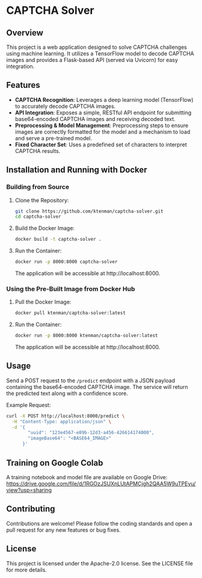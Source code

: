 # CAPTCHA Solver

## Overview
This project is a web application designed to solve CAPTCHA challenges using machine learning. It utilizes a TensorFlow model to decode CAPTCHA images and provides a Flask-based API (served via Uvicorn) for easy integration.

## Features
- **CAPTCHA Recognition**: Leverages a deep learning model (TensorFlow) to accurately decode CAPTCHA images.
- **API Integration**: Exposes a simple, RESTful API endpoint for submitting base64-encoded CAPTCHA images and receiving decoded text.
- **Preprocessing & Model Management**: Preprocessing steps to ensure images are correctly formatted for the model and a mechanism to load and serve a pre-trained model.
- **Fixed Character Set**: Uses a predefined set of characters to interpret CAPTCHA results.

## Installation and Running with Docker

### Building from Source
1. Clone the Repository:
   ```bash
   git clone https://github.com/ktenman/captcha-solver.git
   cd captcha-solver
   ```

2. Build the Docker Image:
   ```bash
   docker build -t captcha-solver .
   ```

3. Run the Container:
   ```bash
   docker run -p 8000:8000 captcha-solver
   ```
   The application will be accessible at http://localhost:8000.

### Using the Pre-Built Image from Docker Hub
1. Pull the Docker Image:
   ```bash
   docker pull ktenman/captcha-solver:latest
   ```

2. Run the Container:
   ```bash
   docker run -p 8000:8000 ktenman/captcha-solver:latest
   ```
   The application will be accessible at http://localhost:8000.

## Usage
Send a POST request to the `/predict` endpoint with a JSON payload containing the base64-encoded CAPTCHA image. The service will return the predicted text along with a confidence score.

Example Request:
```bash
curl -X POST http://localhost:8000/predict \
  -H "Content-Type: application/json" \
  -d '{
        "uuid": "123e4567-e89b-12d3-a456-426614174000",
        "imageBase64": "<BASE64_IMAGE>"
      }'
```

## Training on Google Colab
A training notebook and model file are available on Google Drive:
https://drive.google.com/file/d/1RGOzJSUXnLUtAPMCjgh2QAA5W9uTPEyu/view?usp=sharing

## Contributing
Contributions are welcome! Please follow the coding standards and open a pull request for any new features or bug fixes.

## License
This project is licensed under the Apache-2.0 license. See the LICENSE file for more details.